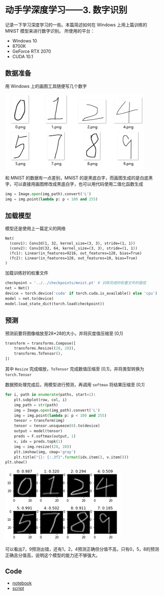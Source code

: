 # 动手学深度学习——3. 数字识别

记录一下学习深度学习的一些。本篇简述如何在 Windows 上用上篇训练的 MNIST 模型来进行数字识别。
所使用的平台：

- Windows 10
- 8700K
- GeForce RTX 2070
- CUDA 10.1

## 数据准备

用 Windows 上的画图工具随便写几个数字

![digital number](../pics/blog3-1.png)

和 MNIST 的数据有一点差别，MNIST 的是黑底白字，而画图生成的是白底黑字，可以直接用画图修改成黑底白字，也可以用代码使用二值化函数生成

```python
img = Image.open(img_path).convert('L')
img = img.point(lambda p: p < 100 and 255)
```

## 加载模型

模型还是使用上一篇定义的网络

```shell
Net(
  (conv1): Conv2d(1, 32, kernel_size=(3, 3), stride=(1, 1))
  (conv2): Conv2d(32, 64, kernel_size=(3, 3), stride=(1, 1))
  (fc1): Linear(in_features=9216, out_features=128, bias=True)
  (fc2): Linear(in_features=128, out_features=10, bias=True)
)
```

加载训练好的权重文件

```python
checkpoint = '../../checkpoints/mnist.pt' # 训练完成的权重文件的路径
net = Net()
device = torch.device('cuda' if torch.cuda.is_available() else 'cpu')
model = net.to(device)
model.load_state_dict(torch.load(checkpoint))
```

## 预测

预测前要将图像缩放至28*28的大小，并将灰度值压缩至 [0,1]

```python
transform = transforms.Compose([
	transforms.Resize((28, 28)),
    transforms.ToTensor(),
])
```

其中 `Resize` 完成缩放，`ToTensor` 完成数值压缩至 [0,1]，并将类型转换为 `torch.Tensor`

数据预处理完成后，用模型进行预测，再调用 `softmax` 将结果压缩至 [0,1]

```python
for i, path in enumerate(paths, start=1):
    plt.subplot(row, col, i)
    img_path = str(path)
    img = Image.open(img_path).convert('L')
    img = img.point(lambda p: p < 100 and 255)
    tensor = transform(img)
    tensor = tensor.unsqueeze(0).to(device)
    output = model(tensor)
    preds = F.softmax(output, 1)
    v, idx = preds.topk(1)
    img = img.resize((28, 28))
    plt.imshow(img, cmap='gray')
	plt.title("{}: {:.3f}".format(idx.item(), v.item()))
plt.show()
```

![result](../pics/blog3-2.png)

可以看出7，9预测出错，还有1，2，4预测正确但分值不高，只有0，5，8的预测正确且分值高，说明这个模型的能力还不够强大。

## Code

- [notebook](../code/3.DigitalRecognition/digital_recognition.ipynb)
- [script](../code/3.DigitalRecognition/digital_recognition.py)